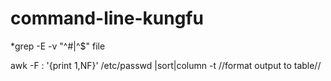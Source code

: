 # command-line-kungfu

*grep -E -v "^#|^$" file 

awk -F : '{print $1,$NF}' /etc/passwd |sort|column -t //format output to table//
